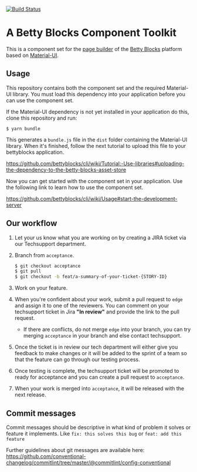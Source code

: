 [![Build Status](https://travis-ci.org/bettyblocks/material-ui-component-set.svg?branch=master)](https://travis-ci.org/bettyblocks/material-ui-component-set)

# A Betty Blocks Component Toolkit

This is a component set for the [page builder](https://blog.bettyblocks.com/webinar-page-builder-part-1) of the [Betty Blocks](https://www.bettyblocks.com) platform based on [Material-UI](https://material-ui.com).

## Usage

This repository contains both the component set and the required Material-UI library. You must load this dependency into your application before you can use the component set.

If the Material-UI dependency is not yet installed in your application do this, clone this repository and run:

`$ yarn bundle`

This generates a `bundle.js` file in the `dist` folder containing the Material-UI library. When it's finished, follow the next tutorial to upload this file to your bettyblocks application.

https://github.com/bettyblocks/cli/wiki/Tutorial:-Use-libraries#uploading-the-dependency-to-the-betty-blocks-asset-store

Now you can get started with the component set in your application. Use the following link to learn how to use the component set.

https://github.com/bettyblocks/cli/wiki/Usage#start-the-development-server

## Our workflow

1.  Let your us know what you are working on by creating a JIRA ticket via our Techsupport department.

2.  Branch from `acceptance`.

    ```bash
    $ git checkout acceptance
    $ git pull
    $ git checkout -b feat/a-summary-of-your-ticket-{STORY-ID}
    ```

3.  Work on your feature.

4.  When you're confident about your work, submit a pull request to `edge` and assign it to one of the reviewers. You can comment on your techsupport ticket in Jira **"In review"** and provide the link to the pull request.

    - If there are conflicts, do not merge `edge` into your branch, you can try merging `acceptance` in your branch and else contact techsupport.

5.  Once the ticket is in review our tech department will either give you feedback to make changes or it will be added to the sprint of a team so that the feature can go through our testing process.

6.  Once testing is complete, the techsupport ticket will be promoted to ready for acceptance and you can create a pull request to `acceptance`.

7.  When your work is merged into `acceptance`, it will be released with the next release.

## Commit messages

Commit messages should be descriptive in what kind of problem it solves or feature it implements.
Like `fix: this solves this bug` or `feat: add this feature`

Further guidelines about git messages are available here: https://github.com/conventional-changelog/commitlint/tree/master/@commitlint/config-conventional
